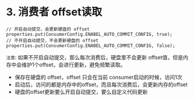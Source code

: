 # 3. 消费者 offset读取

```
// 开启自动提交，会更新硬盘的 offset
properties.put(ConsumerConfig.ENABEL_AUTO_COMMIT_CONFIG, true);
// 不开启自动提交，不会更新硬盘的 offset
properties.put(ConsumerConfig.ENABEL_AUTO_COMMIT_CONFIG, false);
```

`注意`: 如果不开启自动提交，那么每次消费后，硬盘里不会更新 offset值，但是内存中会维护1个offset，会进行更新，避免频繁读取。

* 保存在硬盘的 offset，offset 只会在当前 consumer启动的时候，访问1次
* 启动后，访问的都是内存中的offset，而且每次消费后，会更新内存的offset
* 硬盘的offset更新要么开启自动提交，要么自定义代码更新
